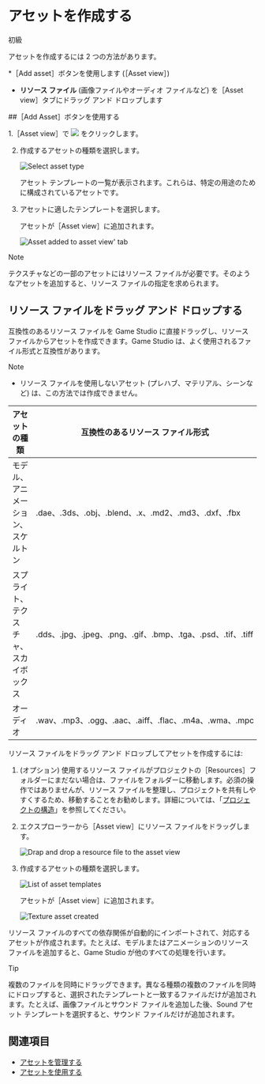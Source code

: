 # アセットを作成する

<span class="label label-doc-level">初級</span>

アセットを作成するには 2 つの方法があります。

 *［Add asset］ボタンを使用します (［Asset view］)
 * **リソース ファイル** (画像ファイルやオーディオ ファイルなど) を［Asset view］タブにドラッグ アンド ドロップします

##［Add Asset］ボタンを使用する

 1.［Asset view］で ![](media/create-and-add-assets-add-new-asset-button.png) をクリックします。

 2. 作成するアセットの種類を選択します。

	![Select asset type](../get-started/media/asset-creation-create-new-asset-asset-view-tab.png)

	アセット テンプレートの一覧が表示されます。これらは、特定の用途のために構成されているアセットです。

 3. アセットに適したテンプレートを選択します。

    アセットが［Asset view］に追加されます。

	![Asset added to asset view' tab](../get-started/media/asset-creation-asset-view-tab-procedural-model.png)

> [!NOTE]
> テクスチャなどの一部のアセットにはリソース ファイルが必要です。そのようなアセットを追加すると、リソース ファイルの指定を求められます。

## リソース ファイルをドラッグ アンド ドロップする

互換性のあるリソース ファイルを Game Studio に直接ドラッグし、リソース ファイルからアセットを作成できます。Game Studio は、よく使用されるファイル形式と互換性があります。

> [!NOTE]
> * リソース ファイルを使用しないアセット (プレハブ、マテリアル、シーンなど) は、この方法では作成できません。

| アセットの種類                    | 互換性のあるリソース ファイル形式    
|-------------------------------|----------------------------------
| モデル、アニメーション、スケルトン | .dae、.3ds、.obj、.blend、.x、.md2、.md3、.dxf、.fbx
| スプライト、テクスチャ、スカイボックス   | .dds、.jpg、.jpeg、.png、.gif、.bmp、.tga、.psd、.tif、.tiff
| オーディオ  	                 | .wav、.mp3、.ogg、.aac、.aiff、.flac、.m4a、.wma、.mpc

リソース ファイルをドラッグ アンド ドロップしてアセットを作成するには:

1. (オプション) 使用するリソース ファイルがプロジェクトの［Resources］フォルダーにまだない場合は、ファイルをフォルダーに移動します。必須の操作ではありませんが、リソース ファイルを整理し、プロジェクトを共有しやすくするため、移動することをお勧めします。詳細については、「[プロジェクトの構造](../files-and-folders/project-structure.md)」を参照してください。

2. エクスプローラーから［Asset view］にリソース ファイルをドラッグします。

	![Drap and drop a resource file to the asset view](media/create-assets-drop-resource.png)

3. 作成するアセットの種類を選択します。

	![List of asset templates](media/create-assets-drag-drop-select-asset-template.png)

	アセットが［Asset view］に追加されます。

	![Texture asset created](media/create-assets-drag-drop-asset-created.png)

リソース ファイルのすべての依存関係が自動的にインポートされて、対応するアセットが作成されます。たとえば、モデルまたはアニメーションのリソース ファイルを追加すると、Game Studio が他のすべての処理を行います。

> [!TIP]
> 複数のファイルを同時にドラッグできます。異なる種類の複数のファイルを同時にドロップすると、選択されたテンプレートと一致するファイルだけが追加されます。たとえば、画像ファイルとサウンド ファイルを追加した後、Sound アセット テンプレートを選択すると、サウンド ファイルだけが追加されます。

## 関連項目

* [アセットを管理する](manage-assets.md)
* [アセットを使用する](use-assets.md)
